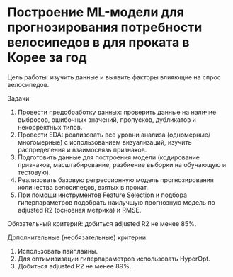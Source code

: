 # Построение ML-модели для прогнозирования потребности велосипедов в для проката в Корее за год

Цель работы: изучить данные и выявить факторы влияющие на спрос велосипедов.

Задачи:
1) Провести предобработку данных: проверить данные на наличие выбросов, ошибочных значений, пропусков, дубликатов и некорректных типов.
2) Провести EDA: реализовать все уровни анализа (одномерные/многомерные) с использованием визуализаций, изучить распределения и взаимосвязь признаков.
3) Подготовить данные для построения модели (кодирование признаков, масштабирование, разбиение выборки на обучающую и тестовую).
4) Реализовать базовую регрессионную модель прогнозирования количества велосипедов, взятых в прокат.
5) При помощи инструментов Feature Selection и подбора гиперпараметров подобрать наилучшую прогнозную модель по adjusted R2 (основная метрика) и RMSE.

Обязательный критерий: добиться adjusted R2 не менее 85%.

Дополнительные (необязательные) критерии:
1) Использовать пайплайны.
2) Для оптимизизации гиперпараметров использовать HyperOpt.
3) Добиться adjusted R2 не менее 89%.
